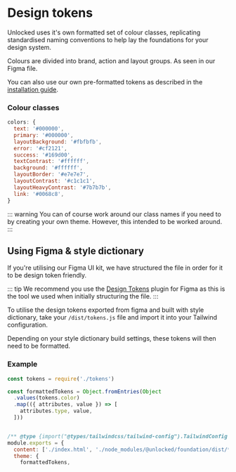 # Design tokens

Unlocked uses it's own formatted set of colour classes, replicating standardised naming conventions to help lay the foundations for your design system. 

Colours are divided into brand, action and layout groups. As seen in our Figma file.

You can also use our own pre-formatted tokens as described in the [installation guide]('/getting-started/installation'). 

### Colour classes
```js
colors: {
  text: '#000000',
  primary: '#000000',
  layoutBackground: '#fbfbfb',
  error: '#cf2121',
  success: '#169d00',
  textContrast: '#ffffff',
  background: '#ffffff',
  layoutBorder: '#e7e7e7',
  layoutContrast: '#c1c1c1',
  layoutHeavyContrast: '#7b7b7b',
  link: '#0068c8',
}
```

 ::: warning 
 You can of course work around our class names if you need to by creating your own theme. However, this intended to be worked around.
 :::

## Using Figma & style dictionary

If you're utilising our Figma UI kit, we have structured the file in order for it to be design token friendly.

::: tip 
We recommend you use the [Design Tokens](https://github.com) plugin for Figma as this is the tool we used when initially structuring the file. 
:::

To utilise the design tokens exported from figma and built with style dictionary, take your `/dist/tokens.js` file and import it into your Tailwind configuration. 

Depending on your style dictionary build settings, these tokens will then need to be formatted. 

### Example

```js
const tokens = require('./tokens')

const formattedTokens = Object.fromEntries(Object
  .values(tokens.color)
  .map(({ attributes, value }) => [
    attributes.type, value,
  ]))


/** @type {import("@types/tailwindcss/tailwind-config").TailwindConfig } */
module.exports = {
  content: ['./index.html', './node_modules/@unlocked/foundation/dist/**/**/**/*.{js,css}', './src/**/*.{vue,js,ts,jsx,tsx}'],
  theme: {
    formattedTokens,
```

